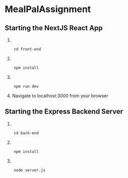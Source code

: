 # MealPalAssignment

## Starting the NextJS React App

1.

```
    cd front-end

```

2.

```
    npm install

```

3.

```
    npm run dev
```

4. Navigate to localhost:3000 from your browser

## Starting the Express Backend Server

1.

```
    cd back-end

```

2.

```
    npm install

```

3.

```
    node server.js
```
